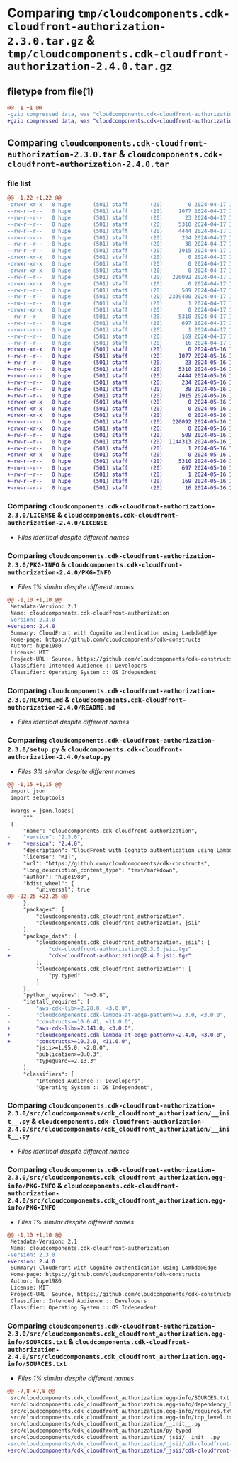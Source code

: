 # Comparing `tmp/cloudcomponents.cdk-cloudfront-authorization-2.3.0.tar.gz` & `tmp/cloudcomponents.cdk-cloudfront-authorization-2.4.0.tar.gz`

## filetype from file(1)

```diff
@@ -1 +1 @@
-gzip compressed data, was "cloudcomponents.cdk-cloudfront-authorization-2.3.0.tar", last modified: Wed Apr 17 18:36:26 2024, max compression
+gzip compressed data, was "cloudcomponents.cdk-cloudfront-authorization-2.4.0.tar", last modified: Thu May 16 19:33:27 2024, max compression
```

## Comparing `cloudcomponents.cdk-cloudfront-authorization-2.3.0.tar` & `cloudcomponents.cdk-cloudfront-authorization-2.4.0.tar`

### file list

```diff
@@ -1,22 +1,22 @@
-drwxr-xr-x   0 hupe       (501) staff       (20)        0 2024-04-17 18:36:26.438315 cloudcomponents.cdk-cloudfront-authorization-2.3.0/
--rw-r--r--   0 hupe       (501) staff       (20)     1077 2024-04-17 18:36:23.000000 cloudcomponents.cdk-cloudfront-authorization-2.3.0/LICENSE
--rw-r--r--   0 hupe       (501) staff       (20)       23 2024-04-17 18:36:23.000000 cloudcomponents.cdk-cloudfront-authorization-2.3.0/MANIFEST.in
--rw-r--r--   0 hupe       (501) staff       (20)     5310 2024-04-17 18:36:26.438043 cloudcomponents.cdk-cloudfront-authorization-2.3.0/PKG-INFO
--rw-r--r--   0 hupe       (501) staff       (20)     4444 2024-04-17 18:36:23.000000 cloudcomponents.cdk-cloudfront-authorization-2.3.0/README.md
--rw-r--r--   0 hupe       (501) staff       (20)      234 2024-04-17 18:36:23.000000 cloudcomponents.cdk-cloudfront-authorization-2.3.0/pyproject.toml
--rw-r--r--   0 hupe       (501) staff       (20)       38 2024-04-17 18:36:26.438359 cloudcomponents.cdk-cloudfront-authorization-2.3.0/setup.cfg
--rw-r--r--   0 hupe       (501) staff       (20)     1915 2024-04-17 18:36:23.000000 cloudcomponents.cdk-cloudfront-authorization-2.3.0/setup.py
-drwxr-xr-x   0 hupe       (501) staff       (20)        0 2024-04-17 18:36:26.434434 cloudcomponents.cdk-cloudfront-authorization-2.3.0/src/
-drwxr-xr-x   0 hupe       (501) staff       (20)        0 2024-04-17 18:36:26.434490 cloudcomponents.cdk-cloudfront-authorization-2.3.0/src/cloudcomponents/
-drwxr-xr-x   0 hupe       (501) staff       (20)        0 2024-04-17 18:36:26.436302 cloudcomponents.cdk-cloudfront-authorization-2.3.0/src/cloudcomponents/cdk_cloudfront_authorization/
--rw-r--r--   0 hupe       (501) staff       (20)   220092 2024-04-17 18:36:23.000000 cloudcomponents.cdk-cloudfront-authorization-2.3.0/src/cloudcomponents/cdk_cloudfront_authorization/__init__.py
-drwxr-xr-x   0 hupe       (501) staff       (20)        0 2024-04-17 18:36:26.436580 cloudcomponents.cdk-cloudfront-authorization-2.3.0/src/cloudcomponents/cdk_cloudfront_authorization/_jsii/
--rw-r--r--   0 hupe       (501) staff       (20)      509 2024-04-17 18:36:23.000000 cloudcomponents.cdk-cloudfront-authorization-2.3.0/src/cloudcomponents/cdk_cloudfront_authorization/_jsii/__init__.py
--rw-r--r--   0 hupe       (501) staff       (20)  2339400 2024-04-17 18:36:23.000000 cloudcomponents.cdk-cloudfront-authorization-2.3.0/src/cloudcomponents/cdk_cloudfront_authorization/_jsii/cdk-cloudfront-authorization@2.3.0.jsii.tgz
--rw-r--r--   0 hupe       (501) staff       (20)        1 2024-04-17 18:36:23.000000 cloudcomponents.cdk-cloudfront-authorization-2.3.0/src/cloudcomponents/cdk_cloudfront_authorization/py.typed
-drwxr-xr-x   0 hupe       (501) staff       (20)        0 2024-04-17 18:36:26.435881 cloudcomponents.cdk-cloudfront-authorization-2.3.0/src/cloudcomponents.cdk_cloudfront_authorization.egg-info/
--rw-r--r--   0 hupe       (501) staff       (20)     5310 2024-04-17 18:36:26.000000 cloudcomponents.cdk-cloudfront-authorization-2.3.0/src/cloudcomponents.cdk_cloudfront_authorization.egg-info/PKG-INFO
--rw-r--r--   0 hupe       (501) staff       (20)      697 2024-04-17 18:36:26.000000 cloudcomponents.cdk-cloudfront-authorization-2.3.0/src/cloudcomponents.cdk_cloudfront_authorization.egg-info/SOURCES.txt
--rw-r--r--   0 hupe       (501) staff       (20)        1 2024-04-17 18:36:26.000000 cloudcomponents.cdk-cloudfront-authorization-2.3.0/src/cloudcomponents.cdk_cloudfront_authorization.egg-info/dependency_links.txt
--rw-r--r--   0 hupe       (501) staff       (20)      169 2024-04-17 18:36:26.000000 cloudcomponents.cdk-cloudfront-authorization-2.3.0/src/cloudcomponents.cdk_cloudfront_authorization.egg-info/requires.txt
--rw-r--r--   0 hupe       (501) staff       (20)       16 2024-04-17 18:36:26.000000 cloudcomponents.cdk-cloudfront-authorization-2.3.0/src/cloudcomponents.cdk_cloudfront_authorization.egg-info/top_level.txt
+drwxr-xr-x   0 hupe       (501) staff       (20)        0 2024-05-16 19:33:27.815112 cloudcomponents.cdk-cloudfront-authorization-2.4.0/
+-rw-r--r--   0 hupe       (501) staff       (20)     1077 2024-05-16 19:33:24.000000 cloudcomponents.cdk-cloudfront-authorization-2.4.0/LICENSE
+-rw-r--r--   0 hupe       (501) staff       (20)       23 2024-05-16 19:33:24.000000 cloudcomponents.cdk-cloudfront-authorization-2.4.0/MANIFEST.in
+-rw-r--r--   0 hupe       (501) staff       (20)     5310 2024-05-16 19:33:27.814879 cloudcomponents.cdk-cloudfront-authorization-2.4.0/PKG-INFO
+-rw-r--r--   0 hupe       (501) staff       (20)     4444 2024-05-16 19:33:24.000000 cloudcomponents.cdk-cloudfront-authorization-2.4.0/README.md
+-rw-r--r--   0 hupe       (501) staff       (20)      234 2024-05-16 19:33:24.000000 cloudcomponents.cdk-cloudfront-authorization-2.4.0/pyproject.toml
+-rw-r--r--   0 hupe       (501) staff       (20)       38 2024-05-16 19:33:27.815167 cloudcomponents.cdk-cloudfront-authorization-2.4.0/setup.cfg
+-rw-r--r--   0 hupe       (501) staff       (20)     1915 2024-05-16 19:33:24.000000 cloudcomponents.cdk-cloudfront-authorization-2.4.0/setup.py
+drwxr-xr-x   0 hupe       (501) staff       (20)        0 2024-05-16 19:33:27.811987 cloudcomponents.cdk-cloudfront-authorization-2.4.0/src/
+drwxr-xr-x   0 hupe       (501) staff       (20)        0 2024-05-16 19:33:27.812044 cloudcomponents.cdk-cloudfront-authorization-2.4.0/src/cloudcomponents/
+drwxr-xr-x   0 hupe       (501) staff       (20)        0 2024-05-16 19:33:27.813805 cloudcomponents.cdk-cloudfront-authorization-2.4.0/src/cloudcomponents/cdk_cloudfront_authorization/
+-rw-r--r--   0 hupe       (501) staff       (20)   220092 2024-05-16 19:33:24.000000 cloudcomponents.cdk-cloudfront-authorization-2.4.0/src/cloudcomponents/cdk_cloudfront_authorization/__init__.py
+drwxr-xr-x   0 hupe       (501) staff       (20)        0 2024-05-16 19:33:27.814072 cloudcomponents.cdk-cloudfront-authorization-2.4.0/src/cloudcomponents/cdk_cloudfront_authorization/_jsii/
+-rw-r--r--   0 hupe       (501) staff       (20)      509 2024-05-16 19:33:24.000000 cloudcomponents.cdk-cloudfront-authorization-2.4.0/src/cloudcomponents/cdk_cloudfront_authorization/_jsii/__init__.py
+-rw-r--r--   0 hupe       (501) staff       (20)  1144313 2024-05-16 19:33:24.000000 cloudcomponents.cdk-cloudfront-authorization-2.4.0/src/cloudcomponents/cdk_cloudfront_authorization/_jsii/cdk-cloudfront-authorization@2.4.0.jsii.tgz
+-rw-r--r--   0 hupe       (501) staff       (20)        1 2024-05-16 19:33:24.000000 cloudcomponents.cdk-cloudfront-authorization-2.4.0/src/cloudcomponents/cdk_cloudfront_authorization/py.typed
+drwxr-xr-x   0 hupe       (501) staff       (20)        0 2024-05-16 19:33:27.813410 cloudcomponents.cdk-cloudfront-authorization-2.4.0/src/cloudcomponents.cdk_cloudfront_authorization.egg-info/
+-rw-r--r--   0 hupe       (501) staff       (20)     5310 2024-05-16 19:33:27.000000 cloudcomponents.cdk-cloudfront-authorization-2.4.0/src/cloudcomponents.cdk_cloudfront_authorization.egg-info/PKG-INFO
+-rw-r--r--   0 hupe       (501) staff       (20)      697 2024-05-16 19:33:27.000000 cloudcomponents.cdk-cloudfront-authorization-2.4.0/src/cloudcomponents.cdk_cloudfront_authorization.egg-info/SOURCES.txt
+-rw-r--r--   0 hupe       (501) staff       (20)        1 2024-05-16 19:33:27.000000 cloudcomponents.cdk-cloudfront-authorization-2.4.0/src/cloudcomponents.cdk_cloudfront_authorization.egg-info/dependency_links.txt
+-rw-r--r--   0 hupe       (501) staff       (20)      169 2024-05-16 19:33:27.000000 cloudcomponents.cdk-cloudfront-authorization-2.4.0/src/cloudcomponents.cdk_cloudfront_authorization.egg-info/requires.txt
+-rw-r--r--   0 hupe       (501) staff       (20)       16 2024-05-16 19:33:27.000000 cloudcomponents.cdk-cloudfront-authorization-2.4.0/src/cloudcomponents.cdk_cloudfront_authorization.egg-info/top_level.txt
```

### Comparing `cloudcomponents.cdk-cloudfront-authorization-2.3.0/LICENSE` & `cloudcomponents.cdk-cloudfront-authorization-2.4.0/LICENSE`

 * *Files identical despite different names*

### Comparing `cloudcomponents.cdk-cloudfront-authorization-2.3.0/PKG-INFO` & `cloudcomponents.cdk-cloudfront-authorization-2.4.0/PKG-INFO`

 * *Files 1% similar despite different names*

```diff
@@ -1,10 +1,10 @@
 Metadata-Version: 2.1
 Name: cloudcomponents.cdk-cloudfront-authorization
-Version: 2.3.0
+Version: 2.4.0
 Summary: CloudFront with Cognito authentication using Lambda@Edge
 Home-page: https://github.com/cloudcomponents/cdk-constructs
 Author: hupe1980
 License: MIT
 Project-URL: Source, https://github.com/cloudcomponents/cdk-constructs.git
 Classifier: Intended Audience :: Developers
 Classifier: Operating System :: OS Independent
```

### Comparing `cloudcomponents.cdk-cloudfront-authorization-2.3.0/README.md` & `cloudcomponents.cdk-cloudfront-authorization-2.4.0/README.md`

 * *Files identical despite different names*

### Comparing `cloudcomponents.cdk-cloudfront-authorization-2.3.0/setup.py` & `cloudcomponents.cdk-cloudfront-authorization-2.4.0/setup.py`

 * *Files 3% similar despite different names*

```diff
@@ -1,15 +1,15 @@
 import json
 import setuptools
 
 kwargs = json.loads(
     """
 {
     "name": "cloudcomponents.cdk-cloudfront-authorization",
-    "version": "2.3.0",
+    "version": "2.4.0",
     "description": "CloudFront with Cognito authentication using Lambda@Edge",
     "license": "MIT",
     "url": "https://github.com/cloudcomponents/cdk-constructs",
     "long_description_content_type": "text/markdown",
     "author": "hupe1980",
     "bdist_wheel": {
         "universal": true
@@ -22,25 +22,25 @@
     },
     "packages": [
         "cloudcomponents.cdk_cloudfront_authorization",
         "cloudcomponents.cdk_cloudfront_authorization._jsii"
     ],
     "package_data": {
         "cloudcomponents.cdk_cloudfront_authorization._jsii": [
-            "cdk-cloudfront-authorization@2.3.0.jsii.tgz"
+            "cdk-cloudfront-authorization@2.4.0.jsii.tgz"
         ],
         "cloudcomponents.cdk_cloudfront_authorization": [
             "py.typed"
         ]
     },
     "python_requires": "~=3.8",
     "install_requires": [
-        "aws-cdk-lib>=2.28.0, <3.0.0",
-        "cloudcomponents.cdk-lambda-at-edge-pattern>=2.3.0, <3.0.0",
-        "constructs>=10.0.41, <11.0.0",
+        "aws-cdk-lib>=2.141.0, <3.0.0",
+        "cloudcomponents.cdk-lambda-at-edge-pattern>=2.4.0, <3.0.0",
+        "constructs>=10.3.0, <11.0.0",
         "jsii>=1.95.0, <2.0.0",
         "publication>=0.0.3",
         "typeguard~=2.13.3"
     ],
     "classifiers": [
         "Intended Audience :: Developers",
         "Operating System :: OS Independent",
```

### Comparing `cloudcomponents.cdk-cloudfront-authorization-2.3.0/src/cloudcomponents/cdk_cloudfront_authorization/__init__.py` & `cloudcomponents.cdk-cloudfront-authorization-2.4.0/src/cloudcomponents/cdk_cloudfront_authorization/__init__.py`

 * *Files identical despite different names*

### Comparing `cloudcomponents.cdk-cloudfront-authorization-2.3.0/src/cloudcomponents.cdk_cloudfront_authorization.egg-info/PKG-INFO` & `cloudcomponents.cdk-cloudfront-authorization-2.4.0/src/cloudcomponents.cdk_cloudfront_authorization.egg-info/PKG-INFO`

 * *Files 1% similar despite different names*

```diff
@@ -1,10 +1,10 @@
 Metadata-Version: 2.1
 Name: cloudcomponents.cdk-cloudfront-authorization
-Version: 2.3.0
+Version: 2.4.0
 Summary: CloudFront with Cognito authentication using Lambda@Edge
 Home-page: https://github.com/cloudcomponents/cdk-constructs
 Author: hupe1980
 License: MIT
 Project-URL: Source, https://github.com/cloudcomponents/cdk-constructs.git
 Classifier: Intended Audience :: Developers
 Classifier: Operating System :: OS Independent
```

### Comparing `cloudcomponents.cdk-cloudfront-authorization-2.3.0/src/cloudcomponents.cdk_cloudfront_authorization.egg-info/SOURCES.txt` & `cloudcomponents.cdk-cloudfront-authorization-2.4.0/src/cloudcomponents.cdk_cloudfront_authorization.egg-info/SOURCES.txt`

 * *Files 1% similar despite different names*

```diff
@@ -7,8 +7,8 @@
 src/cloudcomponents.cdk_cloudfront_authorization.egg-info/SOURCES.txt
 src/cloudcomponents.cdk_cloudfront_authorization.egg-info/dependency_links.txt
 src/cloudcomponents.cdk_cloudfront_authorization.egg-info/requires.txt
 src/cloudcomponents.cdk_cloudfront_authorization.egg-info/top_level.txt
 src/cloudcomponents/cdk_cloudfront_authorization/__init__.py
 src/cloudcomponents/cdk_cloudfront_authorization/py.typed
 src/cloudcomponents/cdk_cloudfront_authorization/_jsii/__init__.py
-src/cloudcomponents/cdk_cloudfront_authorization/_jsii/cdk-cloudfront-authorization@2.3.0.jsii.tgz
+src/cloudcomponents/cdk_cloudfront_authorization/_jsii/cdk-cloudfront-authorization@2.4.0.jsii.tgz
```

